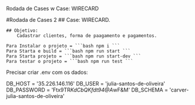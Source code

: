 Rodada de Cases w
    Case: WIRECARD

#Rodada de Cases 2
    ## Case: 
        WIRECARD.

    ## Objetivo: 
        Cadastrar clientes, forma de paagamento e pagamentos.

    Para Instalar o projeto = ```bash npm i ```
    Para Starta e build = ```bash npm run start ```
    Para Starta projeto = ```bash npm run start-dev ```
    Para testar o projeto = ```bash npm run test ```    

Precisar criar .env com os dados:

DB_HOST = '35.226.146.116' 
DB_USER = 'julia-santos-de-oliveira' 
DB_PASSWORD = 'Ftx9TR*KdCbQKfdt94@A*wF&M' 
DB_SCHEMA = 'carver-julia-santos-de-oliveira'

